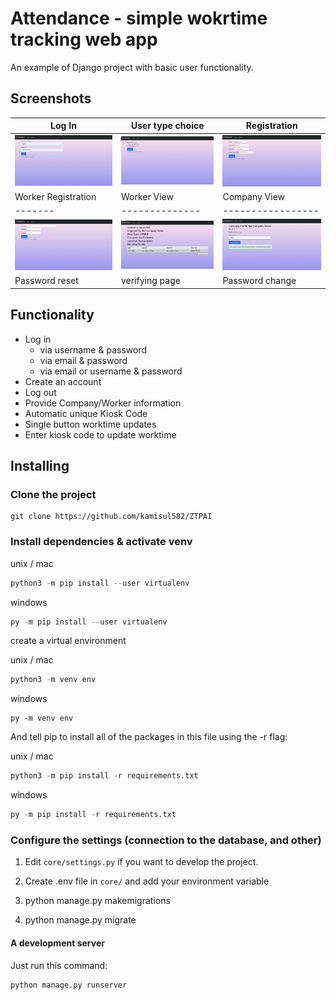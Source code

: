 # Attendance - simple wokrtime tracking web app 

An example of Django project with basic user functionality.

## Screenshots

| Log In | User type choice | Registration |
| -------|--------------|-----------------|
| <img src="./screenshots/login.png" width="200"> | <img src="./screenshots/register1.png" width="200"> | <img src="./screenshots/register2.png" width="200"> |
| Worker Registration | Worker View | Company View |
| -------|--------------|-----------------|
| <img src="./screenshots/register3.png" width="200"> | <img src="./screenshots/worker_view.png" width="200"> | <img src="./screenshots/company_view.png" width="200"> |
| Password reset | verifying page | Password change |

## Functionality

- Log in
  - via username & password
  - via email & password
  - via email or username & password
- Create an account
- Log out
- Provide Company/Worker information
- Automatic unique Kiosk Code
- Single button worktime updates
- Enter kiosk code to update worktime

## Installing

### Clone the project

```git
git clone https://github.com/kamisul582/ZTPAI
```

### Install dependencies & activate venv

unix / mac

``` python
python3 -m pip install --user virtualenv
```

windows

```python
py -m pip install --user virtualenv
```

create a virtual environment

unix / mac

```python
python3 -m venv env
```

windows

```pyhton
py -m venv env
```

And tell pip to install all of the packages in this file using the -r flag:

unix / mac

``` python
python3 -m pip install -r requirements.txt
```

windows

```python
py -m pip install -r requirements.txt
```

### Configure the settings (connection to the database, and other)

1. Edit `core/settings.py` if you want to develop the project.

2. Create .env file in `core/` and add your environment variable

3. python manage.py makemigrations

4. python manage.py migrate

#### A development server

Just run this command:

``` python
python manage.py runserver
```
